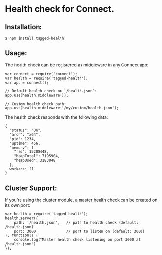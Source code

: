Health check for Connect.
=========================

Installation:
-------------

    $ npm install tagged-health

Usage:
------

The health check can be registered as middleware in any Connect app:

    var connect = require('connect');
    var health = require('tagged-health');
    var app = connect();

    // Default health check on `/health.json`:
    app.use(health.middleware());

    // Custom health check path:
    app.use(health.middleware('/my/custom/health.json');

The health check responds with the following data:

    {
      "status": "OK",
      "arch": "x64",
      "pid": 1234,
      "uptime": 456,
      "memory": {
        "rss": 15208448,
        "heapTotal": 7195904,
        "heapUsed": 3183048
      },
      workers: []
    }

Cluster Support:
----------------

If you're using the cluster module, a master health check can be created on its own port:

    var health = require('tagged-health');
    health.server({
        path: '/health.json',   // path to health check (default: /health.json)
        port: 3000              // port to listen on (default: 3000)
    }, function() {
        console.log("Master health check listening on port 3000 at /health.json")
    });
